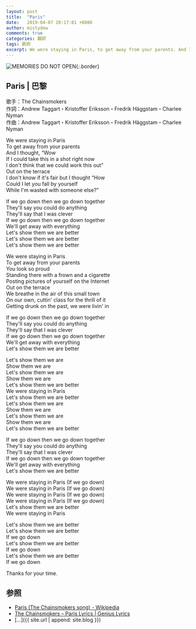 ```yaml
---
layout: post
title:  "Paris"
date:   2019-04-07 20:17:01 +0800
author: mistydew
comments: true
categories: 翻訳
tags: 歌詞
excerpt: We were staying in Paris, to get away from your parents. And I thought, “Wow if I could take this in a shot right now, I don't think that we could work this out”. Out on the terrace. I don't know if it's fair but I thought “How could I let you fall by yourself, while I'm wasted with someone else?”
---
```

![MEMORIES DO NOT OPEN](https://raw.githubusercontent.com/mistydew/misc/master/cover/MEMORIES%20DO%20NOT%20OPEN.jpg){:.border}

## Paris | 巴黎

歌手：The Chainsmokers<br>
作詞：Andrew Taggart・Kristoffer Eriksson・Fredrik Häggstam・Charlee Nyman<br>
作曲：Andrew Taggart・Kristoffer Eriksson・Fredrik Häggstam・Charlee Nyman

We were staying in Paris<br>
To get away from your parents<br>
And I thought, “Wow<br>
If I could take this in a shot right now<br>
I don't think that we could work this out”<br>
Out on the terrace<br>
I don't know if it's fair but I thought “How<br>
Could I let you fall by yourself<br>
While I'm wasted with someone else?”

If we go down then we go down together<br>
They'll say you could do anything<br>
They'll say that I was clever<br>
If we go down then we go down together<br>
We'll get away with everything<br>
Let's show them we are better<br>
Let's show them we are better<br>
Let's show them we are better

We were staying in Paris<br>
To get away from your parents<br>
You look so proud<br>
Standing there with a frown and a cigarette<br>
Posting pictures of yourself on the Internet<br>
Out on the terrace<br>
We breathe in the air of this small town<br>
On our own, cuttin' class for the thrill of it<br>
Getting drunk on the past, we were livin' in

If we go down then we go down together<br>
They'll say you could do anything<br>
They'll say that I was clever<br>
If we go down then we go down together<br>
We'll get away with everything<br>
Let's show them we are better

Let's show them we are<br>
Show them we are<br>
Let's show them we are<br>
Show them we are<br>
Let's show them we are better<br>
We were staying in Paris<br>
Let's show them we are better<br>
Let's show them we are<br>
Show them we are<br>
Let's show them we are<br>
Show them we are<br>
Let's show them we are better

If we go down then we go down together<br>
They'll say you could do anything<br>
They'll say that I was clever<br>
If we go down then we go down together<br>
We'll get away with everything<br>
Let's show them we are better

We were staying in Paris (If we go down)<br>
We were staying in Paris (If we go down)<br>
We were staying in Paris (If we go down)<br>
We were staying in Paris (If we go down)<br>
Let's show them we are better<br>
We were staying in Paris

Let's show them we are better<br>
Let's show them we are better<br>
If we go down<br>
Let's show them we are better<br>
If we go down<br>
Let's show them we are better<br>
If we go down

Thanks for your time.

## 参照
* [Paris (The Chainsmokers song) - Wikipedia](https://en.wikipedia.org/wiki/Paris_(The_Chainsmokers_song))
* [The Chainsmokers – Paris Lyrics \| Genius Lyrics](https://genius.com/The-chainsmokers-paris-lyrics)
* [...]({{ site.url | append: site.blog }})
